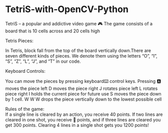 # TetriS-with-OpenCV-Python
TetriS – a popular and addictive video game 🎮
The game consists of a board that is 10 cells across and 20 cells high

Tetris Pieces: 

In Tetris, block fall from the top of the board vertically down.There are seven different kinds of pieces. We denote them using the letters “O”, “I”, “S”, “Z”, “L”, “J”, and “T” in our code.

Keyboard Controls:

You can move the pieces by pressing keyboard⌨️ control keys.
Pressing 🅰️ moves the piece left
D moves the piece right
J rotates piece left
L rotates piece right
I holds the current piece for future use
S moves the piece down by 1 cell.                                                                                                                                           W W W drops the piece vertically down to the lowest possible cell

Rules of the game:                                                                                                                                                                
If a single line is cleared by an action, you receive 40 points. 
If two lines are cleared in one shot, you receive 💯 points, and if three lines are cleared you get 300 points.
Clearing 4 lines in a single shot gets you 1200 points!

